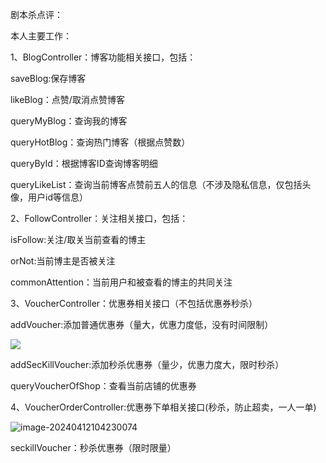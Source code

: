 剧本杀点评：

本人主要工作：

1、BlogController：博客功能相关接口，包括：

saveBlog:保存博客

likeBlog：点赞/取消点赞博客

queryMyBlog：查询我的博客

queryHotBlog：查询热门博客（根据点赞数）

queryById：根据博客ID查询博客明细

queryLikeList：查询当前博客点赞前五人的信息（不涉及隐私信息，仅包括头像，用户id等信息）

2、FollowController：关注相关接口，包括：

isFollow:关注/取关当前查看的博主

orNot:当前博主是否被关注

commonAttention：当前用户和被查看的博主的共同关注

3、VoucherController：优惠券相关接口（不包括优惠券秒杀）

addVoucher:添加普通优惠券（量大，优惠力度低，没有时间限制）

![](C:\Users\rzdd\AppData\Roaming\Typora\typora-user-images\image-20240412104129433.png)

addSecKillVoucher:添加秒杀优惠券（量少，优惠力度大，限时秒杀）

queryVoucherOfShop：查看当前店铺的优惠券

4、VoucherOrderController:优惠券下单相关接口(秒杀，防止超卖，一人一单)

![image-20240412104230074](C:\Users\rzdd\AppData\Roaming\Typora\typora-user-images\image-20240412104230074.png)

seckillVoucher：秒杀优惠券（限时限量）